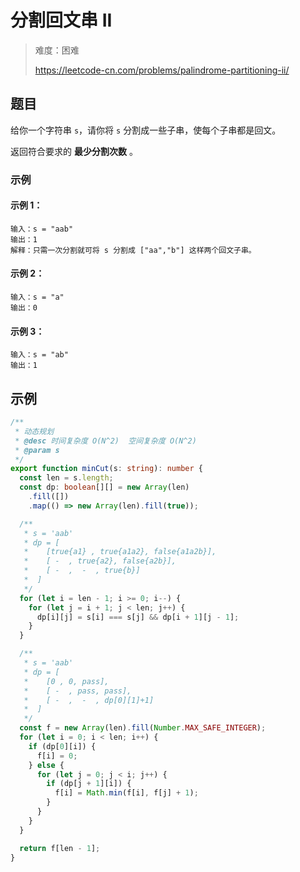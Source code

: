 # 分割回文串 II

> 难度：困难
>
> https://leetcode-cn.com/problems/palindrome-partitioning-ii/

## 题目

给你一个字符串 `s`，请你将 `s` 分割成一些子串，使每个子串都是回文。

返回符合要求的 **最少分割次数** 。

### 示例

#### 示例 1：

```
输入：s = "aab"
输出：1
解释：只需一次分割就可将 s 分割成 ["aa","b"] 这样两个回文子串。
```

#### 示例 2：

```
输入：s = "a"
输出：0
```

#### 示例 3：

```
输入：s = "ab"
输出：1
```

## 示例

```typescript
/**
 * 动态规划
 * @desc 时间复杂度 O(N^2)  空间复杂度 O(N^2)
 * @param s
 */
export function minCut(s: string): number {
  const len = s.length;
  const dp: boolean[][] = new Array(len)
    .fill([])
    .map(() => new Array(len).fill(true));

  /**
   * s = 'aab'
   * dp = [
   *    [true{a1} , true{a1a2}, false{a1a2b}],
   *    [ -  , true{a2}, false{a2b}],
   *    [ -  ,  -  , true{b}]
   *  ]
   */
  for (let i = len - 1; i >= 0; i--) {
    for (let j = i + 1; j < len; j++) {
      dp[i][j] = s[i] === s[j] && dp[i + 1][j - 1];
    }
  }

  /**
   * s = 'aab'
   * dp = [
   *    [0 , 0, pass],
   *    [ -  , pass, pass],
   *    [ -  ,  -  , dp[0][1]+1]
   *  ]
   */
  const f = new Array(len).fill(Number.MAX_SAFE_INTEGER);
  for (let i = 0; i < len; i++) {
    if (dp[0][i]) {
      f[i] = 0;
    } else {
      for (let j = 0; j < i; j++) {
        if (dp[j + 1][i]) {
          f[i] = Math.min(f[i], f[j] + 1);
        }
      }
    }
  }

  return f[len - 1];
}
```
